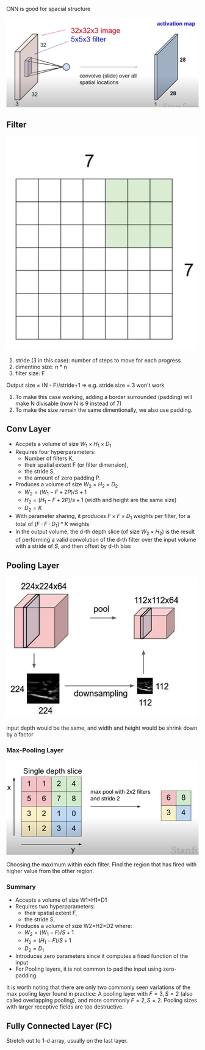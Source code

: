 CNN is good for spacial structure

![Screen Shot 2020-04-30 at 3.16.20 PM.png](resources/922A0B6231B7496A918187CC27BE1DF8.png)

## Filter

![Screen Shot 2020-04-30 at 3.18.29 PM.png](resources/F2547EEE1E666E119CE67B25694802D2.png)

1. stride (3 in this case): number of steps to move for each progress
2. dimentino size: n * n
3. filter size: F

Output size = (N - F)/stride+1 => e.g. stride size = 3 won't work
1. To make this case working, adding a border surrounded (padding) will make N divisable (now N is 9 instead of 7)
2. To make the size remain the same dimentionally, we also use padding.

## Conv Layer

* Accpets a volume of size $W_1\times H_1 \times D_1$
* Requires four hyperparameters:
  * Number of filters K,
  * their spatial extent F (or filter dimension),
  * the stride S,
  * the amount of zero padding P.
* Produces a volume of size $W_2$ $\times$ $H_2$ $\times$ $D_2$
  * $W_2 = (W_1 - F + 2P)/S + 1$ 
  * $H_2 = (H_1 - F + 2P)/s + 1$ (width and height are the same size)
  * $D_2 = K$
* With parameter sharing, it produces $F \times F \times D_1$ weights per filter, for a total of $(F \cdot F \cdot D_1) * K$ weights
* In the output volume, the d-th depth slice (of size $W_2 \times H_2$) is the result of performing a valid convolution of the d-th filter over the input volume with a stride of $S$, and then offset by d-th bias

## Pooling Layer

![Screen Shot 2020-04-30 at 5.41.32 PM.png](resources/98BCE97DA55191702740A5E953B290EE.png)

input depth would be the same, and width and height would be shrink down by a factor

### Max-Pooling Layer

![Screen Shot 2020-04-30 at 5.42.45 PM.png](resources/C9064878B8E00661B86A55C23F7C7B26.png)

Choosing the maximum within each filter. Find the region that has fired with higher value from the other region.

### Summary

* Accepts a volume of size W1×H1×D1
* Requires two hyperparameters:
  * their spatial extent F,
  * the stride S,
* Produces a volume of size W2×H2×D2 where:
  * $W_2=(W_1−F)/S+1$
  * $H_2=(H_1−F)/S+1$
  * $D_2=D_1$
* Introduces zero parameters since it computes a fixed function of the input
* For Pooling layers, it is not common to pad the input using zero-padding.

It is worth noting that there are only two commonly seen variations of the max pooling layer found in practice: A pooling layer with $F=3,S=2$ (also called overlapping pooling), and more commonly $F=2,S=2$. Pooling sizes with larger receptive fields are too destructive.

## Fully Connected Layer (FC)

Stretch out to 1-d array, usually on the last layer.









